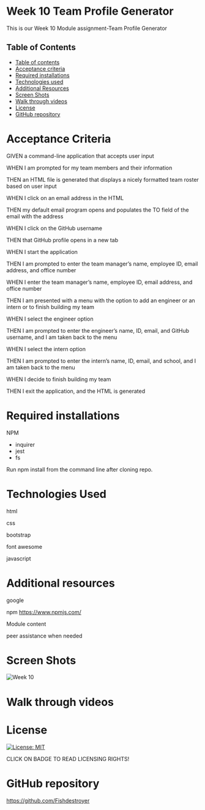 # Week 10 Team Profile Generator

This is our Week 10 Module assignment-Team Profile Generator

## Table of Contents
  - [Table of contents](#table-of-contents) 
  - [Acceptance criteria](#acceptance-criteria)
  - [Required installations](#required-installations) 
  - [Technologies used](#technologies-used) 
  - [Additional Resources](#additional-resources)
  - [Screen Shots](#Screen-Shots)
  - [Walk through videos](#walk-through-videos)
  - [License](#license)
  - [GitHub repository](#GitHub-repository)


# Acceptance Criteria
GIVEN a command-line application that accepts user input

WHEN I am prompted for my team members and their information

THEN an HTML file is generated that displays a nicely formatted team roster based on user input

WHEN I click on an email address in the HTML

THEN my default email program opens and populates the TO field of the email with the address

WHEN I click on the GitHub username

THEN that GitHub profile opens in a new tab

WHEN I start the application

THEN I am prompted to enter the team manager’s name, employee ID, email address, and office number

WHEN I enter the team manager’s name, employee ID, email address, and office number

THEN I am presented with a menu with the option to add an engineer or an intern or to finish building my team

WHEN I select the engineer option

THEN I am prompted to enter the engineer’s name, ID, email, and GitHub username, and I am taken back to the menu

WHEN I select the intern option

THEN I am prompted to enter the intern’s name, ID, email, and school, and I am taken back to the menu

WHEN I decide to finish building my team

THEN I exit the application, and the HTML is generated

# Required installations

NPM

- inquirer
- jest
- fs


Run npm install from the command line after cloning repo.


# Technologies Used
html

css

bootstrap

font awesome

javascript

# Additional resources
google

npm
https://www.npmjs.com/

Module content

peer assistance when needed

# Screen Shots

![Week 10](https://user-images.githubusercontent.com/90293855/156913816-9e314d6c-3d16-4d1d-b5c6-5d2cc28531e3.JPG)

# Walk through videos


# License
[![License: MIT](https://img.shields.io/badge/License-MIT-yellow.svg)](https://opensource.org/licenses/MIT)

CLICK ON BADGE TO READ LICENSING RIGHTS!

# GitHub repository

https://github.com/Fishdestroyer